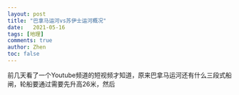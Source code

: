 ```yaml
---
layout: post
title: "巴拿马运河vs苏伊士运河概况"
date:   2021-05-16
tags: [地理]
comments: true
author: Zhen
toc: false
---
```

前几天看了一个Youtube频道的短视频才知道，原来巴拿马运河还有什么三段式船闸，轮船要通过需要先升高26米，然后
<!--stackedit_data:
eyJoaXN0b3J5IjpbLTE0Nzk2NTQwOTIsMjIzMDE3NjE4XX0=
-->
